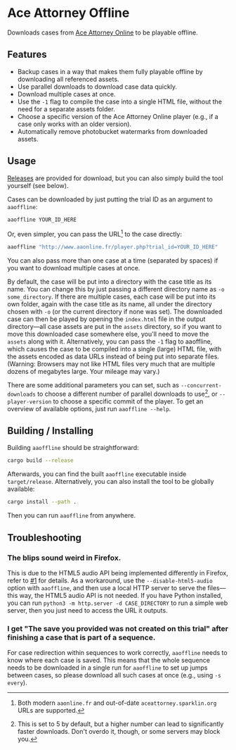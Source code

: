 # Ace Attorney Offline

Downloads cases from [Ace Attorney Online](https://aaonline.fr) to be playable offline.

## Features

- Backup cases in a way that makes them fully playable offline by downloading all referenced assets.
- Use parallel downloads to download case data quickly.
- Download multiple cases at once.
- Use the `-1` flag to compile the case into a single HTML file, without the need for a separate assets folder.
- Choose a specific version of the Ace Attorney Online player (e.g., if a case only works with an older version).
- Automatically remove photobucket watermarks from downloaded assets.

## Usage

[Releases](https://github.com/falko17/aaoffline/releases) are provided for download, but you can also simply build the tool yourself (see below).

Cases can be downloaded by just putting the trial ID as an argument to `aaoffline`:

```bash
aaoffline YOUR_ID_HERE
```

Or, even simpler, you can pass the URL[^1] to the case directly:

```bash
aaoffline "http://www.aaonline.fr/player.php?trial_id=YOUR_ID_HERE"
```

You can also pass more than one case at a time (separated by spaces) if you want to download multiple cases at once.

By default, the case will be put into a directory with the case title as its name. You can change this by just passing a different directory name as `-o some_directory`. If there are multiple cases, each case will be put into its own folder, again with the case title as its name, all under the directory chosen with `-o` (or the current directory if none was set).
The downloaded case can then be played by opening the `index.html` file in the output directory—all case assets are put in the `assets` directory, so if you want to move this downloaded case somewhere else, you'll need to move the `assets` along with it.
Alternatively, you can pass the `-1` flag to aaoffline, which causes the case to be compiled into a single (large) HTML file, with the assets encoded as data URLs instead of being put into separate files. (Warning: Browsers may not like HTML files very much that are multiple dozens of megabytes large. Your mileage may vary.)

There are some additional parameters you can set, such as `--concurrent-downloads` to choose a different number of parallel downloads to use[^2], or `--player-version` to choose a specific commit of the player.
To get an overview of available options, just run `aaoffline --help`.

## Building / Installing

Building `aaoffline` should be straightforward:

```bash
cargo build --release
```

Afterwards, you can find the built `aaoffline` executable inside `target/release`.
Alternatively, you can also install the tool to be globally available:

```bash
cargo install --path .
```

Then you can run `aaoffline` from anywhere.

## Troubleshooting

### The blips sound weird in Firefox.

This is due to the HTML5 audio API being implemented differently in Firefox, refer to [#1](https://github.com/falko17/aaoffline/issues/1) for details.
As a workaround, use the `--disable-html5-audio` option with `aaoffline`, and then use a local HTTP server to serve the files—this way, the HTML5 audio API is not needed.
If you have Python installed, you can run `python3 -m http.server -d CASE_DIRECTORY` to run a simple web server, then you just need to access the URL it outputs.

[^1]: Both modern `aaonline.fr` and out-of-date `aceattorney.sparklin.org` URLs are supported.

[^2]: This is set to 5 by default, but a higher number can lead to significantly faster downloads. Don't overdo it, though, or some servers may block you.

### I get "The save you provided was not created on this trial" after finishing a case that is part of a sequence.

For case redirection within sequences to work correctly, `aaoffline` needs to know where each case is saved. This means that the whole sequence needs to be downloaded in a single run for `aaoffline` to set up jumps between cases, so please download all such cases at once (e.g., using `-s every`).
